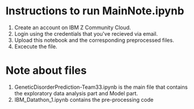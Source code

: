 # Instructions to run MainNote.ipynb
1) Create an account on IBM Z Community Cloud.
2) Login using the credentials that you've recieved via email.
3) Upload this notebook and the corresponding preprocessed files.
4) Excecute the file.

# Note about files
1) GeneticDisorderPrediction-Team33.ipynb is the main file that contains the exploratory data analysis part and Model part.
2) IBM_Datathon_1.ipynb contains the pre-processing code
